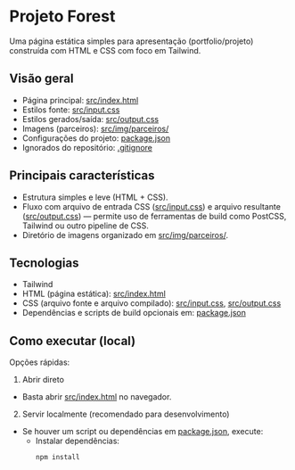 # Projeto Forest

Uma página estática simples para apresentação (portfolio/projeto) construída com HTML e CSS com foco em Tailwind.

## Visão geral

- Página principal: [src/index.html](src/index.html)
- Estilos fonte: [src/input.css](src/input.css)
- Estilos gerados/saída: [src/output.css](src/output.css)
- Imagens (parceiros): [src/img/parceiros/](src/img/parceiros/)
- Configurações do projeto: [package.json](package.json)
- Ignorados do repositório: [.gitignore](.gitignore)

## Principais características

- Estrutura simples e leve (HTML + CSS).
- Fluxo com arquivo de entrada CSS ([src/input.css](src/input.css)) e arquivo resultante ([src/output.css](src/output.css)) — permite uso de ferramentas de build como PostCSS, Tailwind ou outro pipeline de CSS.
- Diretório de imagens organizado em [src/img/parceiros/](src/img/parceiros/).

## Tecnologias

- Tailwind
- HTML (página estática): [src/index.html](src/index.html)
- CSS (arquivo fonte e arquivo compilado): [src/input.css](src/input.css), [src/output.css](src/output.css)
- Dependências e scripts de build opcionais em: [package.json](package.json)

## Como executar (local)

Opções rápidas:

1. Abrir direto

- Basta abrir [src/index.html](src/index.html) no navegador.

2. Servir localmente (recomendado para desenvolvimento)

- Se houver um script ou dependências em [package.json](package.json), execute:
  - Instalar dependências:
    ```sh
    npm install
    ```